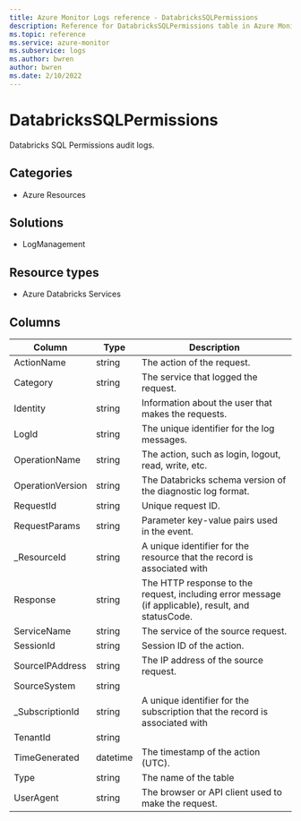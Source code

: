 ```yaml
---
title: Azure Monitor Logs reference - DatabricksSQLPermissions
description: Reference for DatabricksSQLPermissions table in Azure Monitor Logs.
ms.topic: reference
ms.service: azure-monitor
ms.subservice: logs
ms.author: bwren
author: bwren
ms.date: 2/10/2022
---
```


# DatabricksSQLPermissions

 Databricks SQL Permissions audit logs.

## Categories

- Azure Resources
## Solutions

- LogManagement
## Resource types

- Azure Databricks Services




## Columns

| Column | Type | Description |
| --- | --- | --- |
| ActionName | string | The action of the request. |
| Category | string | The service that logged the request. |
| Identity | string | Information about the user that makes the requests. |
| LogId | string | The unique identifier for the log messages. |
| OperationName | string | The action, such as login, logout, read, write, etc. |
| OperationVersion | string | The Databricks schema version of the diagnostic log format. |
| RequestId | string | Unique request ID. |
| RequestParams | string | Parameter key-value pairs used in the event. |
| _ResourceId | string | A unique identifier for the resource that the record is associated with |
| Response | string | The HTTP response to the request, including error message (if applicable), result, and statusCode. |
| ServiceName | string | The service of the source request. |
| SessionId | string | Session ID of the action. |
| SourceIPAddress | string | The IP address of the source request. |
| SourceSystem | string |  |
| _SubscriptionId | string | A unique identifier for the subscription that the record is associated with |
| TenantId | string |  |
| TimeGenerated | datetime | The timestamp of the action (UTC). |
| Type | string | The name of the table |
| UserAgent | string | The browser or API client used to make the request. |
